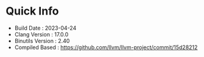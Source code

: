 # Quick Info
* Build Date : 2023-04-24
* Clang Version : 17.0.0
* Binutils Version : 2.40
* Compiled Based : https://github.com/llvm/llvm-project/commit/15d28212
